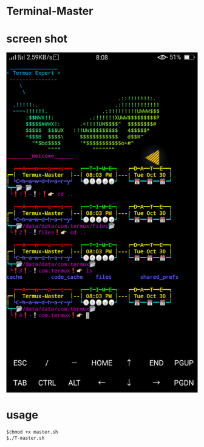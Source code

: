 # Terminal-Master

 # screen shot
![screen](/Master/Screenshot_2018-10-30-20-08-01-29.png)

# usage 
```
$chmod +x master.sh 
$./T-master.sh 
```
